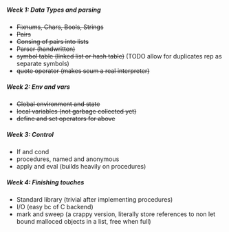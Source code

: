 ##### Week 1: Data Types and parsing
+ ~~Fixnums, Chars, Bools, Strings~~
+ ~~Pairs~~
+ ~~Consing of pairs into lists~~
+ ~~Parser (handwritten)~~
+ ~~symbol table (linked list or hash table)~~ (TODO allow for duplicates rep as
separate symbols)
+ ~~quote operator (makes scum a real interpreter)~~

##### Week 2: Env and vars
+ ~~Global environment and state~~
+ ~~local variables (not garbage collected yet)~~
+ ~~define and set operators for above~~

##### Week 3: Control
+ If and cond
+ procedures, named and anonymous
+ apply and eval (builds heavily on procedures)

##### Week 4: Finishing touches
+ Standard library (trivial after implementing procedures)
+ I/O (easy bc of C backend)
+ mark and sweep (a crappy version, literally store references to non let bound malloced objects in a list, free when full)
